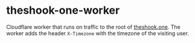 # theshook-one-worker

Cloudflare worker that runs on traffic to the root of [theshook.one](https://theshook.one). The worker adds the header `X-Timezone` with the timezone of the visiting user.
